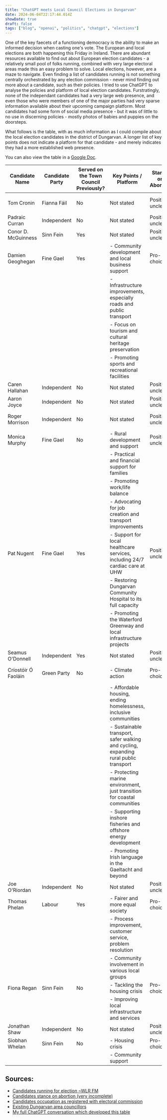 ```yaml
---
title: "ChatGPT meets Local Council Elections in Dungarvan"
date: 2024-06-04T22:17:44.014Z
showDate: true
draft: false
tags: ["blog", "openai", "politics", "chatgpt", "elections"]
---
```


One of the key faecets of a functioning democracy is the ability to make an informed decision when casting one's vote.
The European and local elections are both happening this Friday in Ireland. There are abundant resources available to find out about European election candidates - a relatively small pool of folks running, combined with very large electoral areas made this an easy problem to solve.
Local elections, however, are a maze to navigate. Even finding a list of candidates running is not something centrally orchestrated by any election commission - never mind finding out more about a candidate, such as their policies.
I tried to use ChatGPT to analyse the policies and platform of local election candidates. Furstratingly, none of the independant candidates had a very large web presence, and even those who were members of one of the major parties had very sparse information available about their upcoming campaign platform.
Most candidates had some form of social media presence - but it was of little to no use in discerning policies - mostly photos of babies and puppies on the doorsteps.

What follows is the table, with as much information as I could compile about the local election candidates in the district of Dungarvan.
A longer list of key points does not indicate a platform for that candidate - and merely indicates they had a more established web presence.

You can also view the table in a [Google Doc](https://docs.google.com/document/d/1SzdAIfaZEfQwih8S_QzZ7ziEUZiclDZ8i4CoPjwzAwg/view).

| Candidate Name      | Candidate Party | Served on the Town Council Previously? | Key Points / Platform                                                                | Stance on Abortion | Occupation                      |
| ------------------- | --------------- | -------------------------------------- | ------------------------------------------------------------------------------------ | ------------------ | ------------------------------- |
| Tom Cronin          | Fianna Fáil     | No                                     | Not stated                                                                           | Position unclear   | Full Time Public Representative |
| Padraic Curran      | Independent     | No                                     | Not stated                                                                           | Position unclear   | Film Maker                      |
| Conor D. McGuinness | Sinn Fein       | Yes                                    | Not stated                                                                           | Position unclear   | Public Representative           |
| Damien Geoghegan    | Fine Gael       | Yes                                    | - Community development and local business support                                   | Pro-choice         | Public Representative           |
|                     |                 |                                        | - Infrastructure improvements, especially roads and public transport                 |                    |                                 |
|                     |                 |                                        | - Focus on tourism and cultural heritage preservation                                |                    |                                 |
|                     |                 |                                        | - Promoting sports and recreational facilities                                       |                    |                                 |
| Caren Hallahan      | Independent     | No                                     | Not stated                                                                           | Position unclear   | Nurse Osteopath                 |
| Aaron Joyce         | Independent     | No                                     | Not stated                                                                           | Position unclear   | Hospitality / Activist          |
| Roger Morrison      | Independent     | No                                     | Not stated                                                                           | Position unclear   | Senior Executive Technician     |
| Monica Murphy       | Fine Gael       | No                                     | - Rural development and support                                                      | Position unclear   | Business Trainer                |
|                     |                 |                                        | - Practical and financial support for families                                       |                    |                                 |
|                     |                 |                                        | - Promoting work/life balance                                                        |                    |                                 |
|                     |                 |                                        | - Advocating for job creation and transport improvements                             |                    |                                 |
| Pat Nugent          | Fine Gael       | Yes                                    | - Support for local healthcare services, including 24/7 cardiac care at UHW          | Position unclear   | Councillor / Farmer             |
|                     |                 |                                        | - Restoring Dungarvan Community Hospital to its full capacity                        |                    |                                 |
|                     |                 |                                        | - Promoting the Waterford Greenway and local infrastructure projects                 |                    |                                 |
| Seamus O'Donnell    | Independent     | Yes                                    | Not stated                                                                           | Position unclear   | Publican                        |
| Críostóir Ó Faoláin | Green Party     | No                                     | - Climate action                                                                     | Pro-choice         | Director, Coláiste na Rinne     |
|                     |                 |                                        | - Affordable housing, ending homelessness, inclusive communities                     |                    |                                 |
|                     |                 |                                        | - Sustainable transport, safer walking and cycling, expanding rural public transport |                    |                                 |
|                     |                 |                                        | - Protecting marine environment, just transition for coastal communities             |                    |                                 |
|                     |                 |                                        | - Supporting inshore fisheries and offshore energy development                       |                    |                                 |
|                     |                 |                                        | - Promoting Irish language in the Gaeltacht and beyond                               |                    |                                 |
| Joe O'Riordan       | Independent     | No                                     | Not stated                                                                           | Position unclear   | Postmaster                      |
| Thomas Phelan       | Labour          | Yes                                    | - Fairer and more equal society                                                      | Pro-choice         | Councillor                      |
|                     |                 |                                        | - Process improvement, customer service, problem resolution                          |                    |                                 |
|                     |                 |                                        | - Community involvement in various local groups                                      |                    |                                 |
| Fiona Regan         | Sinn Fein       | No                                     | - Tackling the housing crisis                                                        | Pro-choice         | Microbiologist                  |
|                     |                 |                                        | - Improving local infrastructure and services                                        |                    |                                 |
| Jonathan Shaw       | Independent     | No                                     | Not stated                                                                           | Position unclear   | Accountant                      |
| Siobhan Whelan      | Sinn Fein       | No                                     | - Housing crisis                                                                     | Pro-choice         | Health Care Assistant           |
|                     |                 |                                        | - Community support                                                                  |                    |                                 |

## Sources:

- [Candidates running for election ~WLR FM](https://www.wlrfm.com/news/waterford-local-election-candidates-for-2024-353149)
- [Candidates stance on abortion (very incomplete)](https://prolifecampaign.ie/newsite/election-waterford/)
- [Candidates occupation as registered with electoral commission](https://waterford-ie.maps.arcgis.com/apps/instant/lookup/index.html?appid=eef13ad77b3b48108ae2016e50fe4214&find=x35%2520FH59)
- [Existing Dungarvan area councillors](https://waterfordcouncil.ie/plenary-council/?district=dungarvan-lismore&search=)
- [My full ChatGPT conversation which developed this table](https://chatgpt.com/share/708304ce-61c5-4535-9acd-1a43c28463bb)
